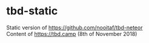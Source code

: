 # tbd-static
Static version of https://github.com/nooitaf/tbd-neteor  
Content of https://tbd.camp (8th of November 2018)
